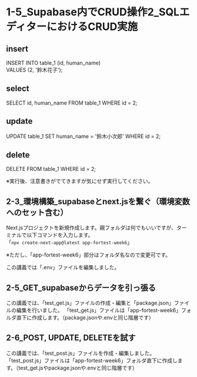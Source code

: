 # 1-5_Supabase内でCRUD操作2_SQLエディターにおけるCRUD実施

## insert

INSERT INTO table_1 (id, human_name)  
VALUES (2, '鈴木花子');

## select

SELECT id, human_name FROM table_1 WHERE id = 2;

## update

UPDATE table_1 SET human_name = '鈴木小次郎' WHERE id = 2;

## delete

DELETE FROM table_1 WHERE id = 2;

※実行後、注意書きがでてきますが気にせず実行してください。

## 2-3_環境構築_supabaseとnext.jsを繋ぐ（環境変数へのセット含む）

Next.jsプロジェクトを新規作成します。親フォルダは何でもいいですが、ターミナルで以下コマンドを入力します。  
「`npx create-next-app@latest app-fortest-week6`」

※ただし、「app-fortest-week6」部分はフォルダ名なので変更可です。

この講義では「.env」ファイルを編集しました。

## 2-5_GET_supabaseからデータを引っ張る

この講義では、「test_get.js」ファイルの作成・編集と「package.json」ファイルの編集を行いました。
「test_get.js」ファイルは「app-fortest-week6」フォルダ直下に作成します。（package.jsonや.envと同じ階層です）

## 2-6_POST, UPDATE, DELETEを試す

この講義では、「test_post.js」ファイルを作成・編集しました。
「test_post.js」ファイルは「app-fortest-week6」フォルダ直下に作成します。（test_get.jsやpackage.jsonや.envと同じ階層です）